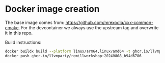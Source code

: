 # Docker image creation

The base image comes from: https://github.com/mrexodia/cxx-common-cmake. For the devcontainer we always use the upstream tag and overwrite it in this repo.

Build instructions:

```sh
docker buildx build --platform linux/arm64,linux/amd64 -t ghcr.io/llvmparty/remillworkshop:20240808_b94d6786 .
docker push ghcr.io/llvmparty/remillworkshop:20240808_b94d6786
```
